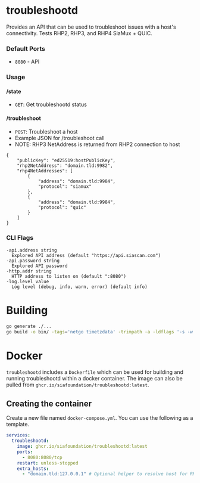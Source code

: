 # troubleshootd

Provides an API that can be used to troubleshoot issues with a host's connectivity. Tests RHP2, RHP3, and RHP4 SiaMux + QUIC.

### Default Ports
+ `8080` - API

### Usage
#### /state 
+ `GET`: Get troubleshootd status

#### /troubleshoot
+ `POST`: Troubleshoot a host
+ Example JSON for /troubleshoot call
+ NOTE: RHP3 NetAddress is returned from RHP2 connection to host
```
{
    "publicKey": "ed25519:hostPublicKey",
    "rhp2NetAddress": "domain.tld:9982",
    "rhp4NetAddresses": [
        {
            "address": "domain.tld:9984",
            "protocol": "siamux"
        },
        {
            "address": "domain.tld:9984",
            "protocol": "quic"
        }
    ]
}
```

### CLI Flags

```
-api.address string
  Explored API address (default "https://api.siascan.com")
-api.password string
  Explored API password
-http.addr string
  HTTP address to listen on (default ":8080")
-log.level value
  Log level (debug, info, warn, error) (default info)
```

# Building

```sh
go generate ./...
go build -o bin/ -tags='netgo timetzdata' -trimpath -a -ldflags '-s -w'  ./cmd/troubleshootd
```

# Docker

`troubleshootd` includes a `Dockerfile` which can be used for building and running
troubleshootd within a docker container. The image can also be pulled from `ghcr.io/siafoundation/troubleshootd:latest`.

## Creating the container

Create a new file named `docker-compose.yml`. You can use the following as a template.

```yml
services:
  troubleshootd:
    image: ghcr.io/siafoundation/troubleshootd:latest
    ports:
      - 8080:8080/tcp
    restart: unless-stopped
    extra_hosts:
      - "domain.tld:127.0.0.1" # Optional helper to resolve host for RHP3 test.
```
